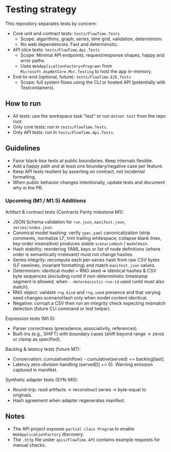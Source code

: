 # Testing strategy

This repository separates tests by concern:

- Core unit and contract tests: `tests/FlowTime.Tests`
  - Scope: algorithms, graph, series, time grid, validation, determinism.
  - No web dependencies. Fast and deterministic.
- API slice tests: `tests/FlowTime.Api.Tests`
  - Scope: Minimal API endpoints, request/response shapes, happy and error paths.
  - Uses `WebApplicationFactory<Program>` from `Microsoft.AspNetCore.Mvc.Testing` to host the app in-memory.
- End-to-end (optional, future): `tests/FlowTime.E2E.Tests`
  - Scope: full system flows using the CLI or hosted API (potentially with Testcontainers).

## How to run

- All tests: use the workspace task "test" or run `dotnet test` from the repo root.
- Only core tests: run in `tests/FlowTime.Tests`.
- Only API tests: run in `tests/FlowTime.Api.Tests`.

## Guidelines

- Favor black-box tests at public boundaries. Keep internals flexible.
- Add a happy path and at least one boundary/negative case per feature.
- Keep API tests resilient by asserting on contract, not incidental formatting.
- When public behavior changes intentionally, update tests and document why in the PR.

### Upcoming (M1 / M1.5) Additions

Artifact & contract tests (Contracts Parity milestone M1):

* JSON Schema validation for `run.json`, `manifest.json`, `series/index.json`.
* Canonical model hashing: verify `spec.yaml` canonicalization (strip comments, normalize LF, trim trailing whitespace, collapse blank lines, key-order insensitive) produces stable `scenarioHash` / `modelHash`.
* Hash stability: reordering YAML keys or list of node definitions (where order is semantically irrelevant) must not change hashes.
* Series integrity: recompute each per-series hash from raw CSV bytes (LF newlines, invariant formatting) and match `manifest.json` values.
* Determinism: identical model + RNG seed ⇒ identical hashes & CSV byte sequences (excluding runId if non-deterministic timestamp segment is allowed; when `--deterministic-run-id` used runId must also match).
* RNG object: validate `rng.kind` and `rng.seed` presence and that varying seed changes scenarioHash only when model content identical.
* Negative: corrupt a CSV then run an integrity check expecting mismatch detection (future CLI command or test helper).

Expression tests (M1.5):
- Parser correctness (precedence, associativity, references).
- Built-ins (e.g., SHIFT) with boundary cases (shift beyond range → zeros or clamp as specified).

Backlog & latency tests (future M7):
- Conservation: cumulative(inflow) - cumulative(served) == backlog[last].
- Latency zero-division handling (served[t] == 0). Warning emission captured in manifest.

Synthetic adapter tests (SYN-M0):
- Round-trip: read artifacts → reconstruct series → byte-equal to originals.
- Hash agreement when adapter regenerates manifest.

## Notes

- The API project exposes `partial class Program` to enable `WebApplicationFactory` discovery.
- The `.http` file under `apis/FlowTime.API` contains example requests for manual checks.